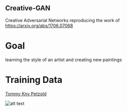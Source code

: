 ## Creative-GAN
 Creative Adversarial Networks
reproducing the work of https://arxiv.org/abs/1706.07068

# Goal
learning the style of an artist and creating new paintings

# Training Data
[Tommy Kny Petzold](https://www.tommy-kny-petzold.de/kontakt/)

![alt text](https://github.com/AndreasWieg/Creative-GAN/blob/master/example/Die%20Rebellion%20der%20Topfpflanzen.jpg)
